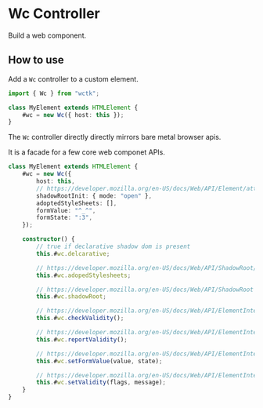 # Wc Controller

Build a web component.

## How to use

Add a `Wc` controller to a custom element.

```ts
import { Wc } from "wctk";

class MyElement extends HTMLElement {
	#wc = new Wc({ host: this });
}
```

The `Wc` controller directly directly mirrors bare metal browser apis.

It is a facade for a few core web componet APIs.

```ts
class MyElement extends HTMLElement {
	#wc = new Wc({
		host: this,
		// https://developer.mozilla.org/en-US/docs/Web/API/Element/attachShadow#options
		shadowRootInit: { mode: "open" },
		adoptedStyleSheets: [],
		formValue: "^_^",
		formState: ":3",
	});

	constructor() {
		// true if declarative shadow dom is present
		this.#wc.delcarative;

		// https://developer.mozilla.org/en-US/docs/Web/API/ShadowRoot/adoptedStyleSheets
		this.#wc.adopedStylesheets;

		// https://developer.mozilla.org/en-US/docs/Web/API/ShadowRoot
		this.#wc.shadowRoot;

		// https://developer.mozilla.org/en-US/docs/Web/API/ElementInternals/checkValidity
		this.#wc.checkValidity();

		// https://developer.mozilla.org/en-US/docs/Web/API/ElementInternals/reportValidity
		this.#wc.reportValidity();

		// https://developer.mozilla.org/en-US/docs/Web/API/ElementInternals/setFormValue
		this.#wc.setFormValue(value, state);

		// https://developer.mozilla.org/en-US/docs/Web/API/ElementInternals/setValidity
		this.#wc.setValidity(flags, message);
	}
}
```
